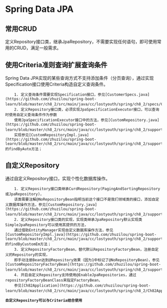 # Spring Data JPA
## 常用CRUD
定义Repository接口类，继承JpaRepository，不需要实现任何语句，即可使用常用的CRUD，满足一般需求。

## 使用Criteria准则查询扩展查询条件
Spring Data JPA实现的某些查询方式不支持添加条件（分页查询），通过实现Specification接口使用Criteria构造自定义查询条件。

        1. 定义查询条件需要实现Specification接口，参见[CustomerSpecs.java](https://github.com/zhuzilou/spring-boot-learn/blob/master/ch8_2/src/main/java/cc/lostyouth/spring/ch8_2/specs/CustomerSpecs.java)；
        2. 定义Repository接口类，必须实现JpaSpecificationExecutor接口，可以查询时使用自定义查询条件作为参数
        使用JpaSpecificationExecutor接口中的方法，参见[CustomRepository.java](https://github.com/zhuzilou/spring-boot-learn/blob/master/ch8_2/src/main/java/cc/lostyouth/spring/ch8_2/support/CustomRepository.java)，
        实现参见[CustomRepositoryImpl.java](https://github.com/zhuzilou/spring-boot-learn/blob/master/ch8_2/src/main/java/cc/lostyouth/spring/ch8_2/support/CustomRepositoryImpl.java)的findByAuto方法；

## 自定义Repository
通过自定义Repository接口，实现个性化数据库操作。

        1. 定义Repository接口类继承CurdRepository(PagingAndSortingRepository或JpaRepository)，
        该类需要注解@NoRepositoryBean指明当前这个接口不是我们领域类的接口，添加自定义数据库操作方法，参见[CustomRepository.java](https://github.com/zhuzilou/spring-boot-learn/blob/master/ch8_2/src/main/java/cc/lostyouth/spring/ch8_2/support/CustomRepository.java)；
        2. 定义Repository接口类的实现，实现类继承JpaRepository默认实现类SimpleJpaRepository可以使用其提供的方法，
        通过借助EntityManager实现自定义数据库操作方法，参见[CustomRepositoryImpl.java](https://github.com/zhuzilou/spring-boot-learn/blob/master/ch8_2/src/main/java/cc/lostyouth/spring/ch8_2/support/CustomRepositoryImpl.java)的findByCustomEm方法；
        3. 定义RepositoryFactoryBean，替代默认RepositoryFactoryBean，注册自定义的Repository的实现，
        即手动注册Bean达到@Repository效果（因为1中标记了@NoRepositoryBean），参见[CustomRepositoryFactoryBean](https://github.com/zhuzilou/spring-boot-learn/blob/master/ch8_2/src/main/java/cc/lostyouth/spring/ch8_2/support/CustomRepositoryFactoryBean.java)。
        4. 开启自定义Repository支持使用@EnableJpaRepositories，通过repositoryFactoryBeanClass来指定FactoryBean，
        参见[Ch82Application](https://github.com/zhuzilou/spring-boot-learn/blob/master/ch8_2/src/main/java/cc/lostyouth/spring/ch8_2/Ch82Application.java)。
    
**`自定义Repository可以与Criteria结合使用`**